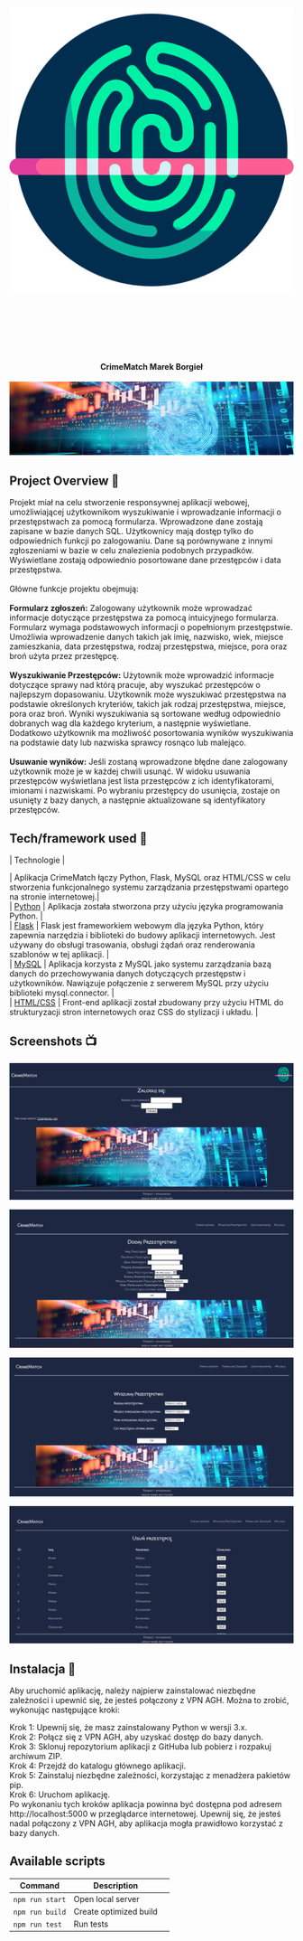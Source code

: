 <!-- [![Review Assignment Due Date](https://classroom.github.com/assets/deadline-readme-button-24ddc0f5d75046c5622901739e7c5dd533143b0c8e959d652212380cedb1ea36.svg)](https://classroom.github.com/a/YYgLXq0X)
[![Open in Visual Studio Code](https://classroom.github.com/assets/open-in-vscode-718a45dd9cf7e7f842a935f5ebbe5719a5e09af4491e668f4dbf3b35d5cca122.svg)](https://classroom.github.com/online_ide?assignment_repo_id=11228617&assignment_repo_type=AssignmentRepo) -->
<h1 align="center">

<br>

<p align="center">
<img src="https://github.com/grochot-agh/final-project-group-name-not-found/blob/main/projekt/static/finger.png"  alt="Logo">
</p>

<br>

<br>

</h1>

<h4 align="center">CrimeMatch Marek Borgieł</h4>

<p align="center">
  <a >
    <img src="https://github.com/grochot-agh/final-project-group-name-not-found/blob/main/projekt/static/zdjecie1.png"
         alt="Screenshot">
  </a>
</p>

## Project Overview 🎉
Projekt miał na celu stworzenie responsywnej aplikacji webowej, umożliwiającej użytkownikom
wyszukiwanie i wprowadzanie informacji o przestępstwach za pomocą formularza. Wprowadzone
dane zostają zapisane w bazie danych SQL. Użytkownicy mają dostęp tylko do odpowiednich funkcji po zalogowaniu.  Dane są porównywane z innymi zgłoszeniami w bazie w celu znalezienia podobnych przypadków. Wyświetlane zostają odpowiednio posortowane dane przestępców i data przestępstwa.<br>
<br>Główne funkcje projektu obejmują:<br>
<br><strong>Formularz zgłoszeń:</strong> Zalogowany użytkownik może wprowadzać informacje dotyczące przestępstwa za pomocą intuicyjnego formularza. Formularz wymaga podstawowych informacji o popełnionym przestępstwie. Umożliwia wprowadzenie danych takich jak imię, nazwisko, wiek, miejsce zamieszkania, data przestępstwa, rodzaj przestępstwa, miejsce, pora oraz broń użyta przez przestępcę.<br>
<br><strong>Wyszukiwanie Przestępców:</strong> Użytownik może wprowadzić informacje dotyczące sprawy nad którą pracuje, aby wyszukać przestępców o najlepszym dopasowaniu. Użytkownik może wyszukiwać przestępstwa na podstawie określonych kryteriów, takich jak rodzaj przestępstwa, miejsce, pora oraz broń. Wyniki wyszukiwania są sortowane według odpowiednio dobranych wag dla każdego kryterium, a następnie wyświetlane. Dodatkowo użytkownik ma 
możliwość posortowania wyników wyszukiwania na podstawie daty lub nazwiska sprawcy rosnąco lub malejąco.<br>
<br><strong>Usuwanie wyników:</strong> Jeśli zostaną wprowadzone błędne dane zalogowany użytkownik może je w każdej chwili usunąć. W widoku usuwania przestępców wyświetlana jest lista przestępców z ich identyfikatorami, imionami i nazwiskami. Po wybraniu przestępcy do usunięcia, zostaje on usunięty z bazy danych, a następnie aktualizowane są identyfikatory przestępców.<br>


## Tech/framework used 🔧

| Technologie                                             |                                  

| Aplikacja CrimeMatch łączy Python, Flask, MySQL oraz HTML/CSS w celu stworzenia funkcjonalnego systemu zarządzania przestępstwami opartego na stronie internetowej.|<br>
| [Python](X)                           | Aplikacja została stworzona przy użyciu języka programowania Python.  |<br>
| [Flask](X)                           |  Flask jest frameworkiem webowym dla języka Python, który zapewnia narzędzia i biblioteki do budowy aplikacji internetowych. Jest używany do obsługi trasowania, obsługi żądań oraz renderowania szablonów w tej aplikacji.   |<br>
| [MySQL](X)                           | Aplikacja korzysta z MySQL jako systemu zarządzania bazą danych do przechowywania danych dotyczących przestępstw i użytkowników. Nawiązuje połączenie z serwerem MySQL przy użyciu biblioteki mysql.connector.  |<br>
| [HTML/CSS](X)                           | Front-end aplikacji został zbudowany przy użyciu HTML do strukturyzacji stron internetowych oraz CSS do stylizacji i układu.  |


## Screenshots 📺

<p align="center">
    <img src="https://github.com/grochot-agh/final-project-group-name-not-found/blob/main/projekt/static/logowanie.png" alt="Screenshot">
</p>

<p align="center">
    <img src="https://github.com/grochot-agh/final-project-group-name-not-found/blob/main/projekt/static/dodaj_przest%C4%99pstwo.png" alt="Screenshot">
</p>

<p align="center">
    <img src="https://github.com/grochot-agh/final-project-group-name-not-found/blob/main/projekt/static/szukaj.png" alt="Screenshot">
</p>
<p align="center">
    <img src="https://github.com/grochot-agh/final-project-group-name-not-found/blob/main/projekt/static/usun.png" alt="Screenshot">
</p>


## Instalacja 💾
Aby uruchomić aplikację, należy najpierw zainstalować niezbędne zależności i upewnić się, że jesteś połączony z VPN AGH. Można to zrobić, wykonując następujące kroki:

Krok 1: Upewnij się, że masz zainstalowany Python w wersji 3.x. <br>
Krok 2: Połącz się z VPN AGH, aby uzyskać dostęp do bazy danych.<br>
Krok 3: Sklonuj repozytorium aplikacji z GitHuba lub pobierz i rozpakuj archiwum ZIP.<br>
Krok 4: Przejdź do katalogu głównego aplikacji.<br>
Krok 5: Zainstaluj niezbędne zależności, korzystając z menadżera pakietów pip.<br>
Krok 6: Uruchom aplikację.<br>
Po wykonaniu tych kroków aplikacja powinna być dostępna pod adresem http://localhost:5000 w przeglądarce internetowej. Upewnij się, że jesteś nadal połączony z VPN AGH, aby aplikacja mogła prawidłowo korzystać z bazy danych.



## Available scripts

| Command                   | Description                   |     |
| ------------------------- | ----------------------------- | --- |
| `npm run start`           | Open local server             |     |
| `npm run build`           | Create optimized build        |     |
| `npm run test`            | Run tests                     |     |
